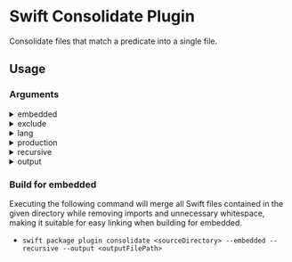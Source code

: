 # Swift Consolidate Plugin

Consolidate files that match a predicate into a single file.

## Usage

### Arguments

<details>

<summary>embedded</summary>

Whether or not to strip imports, unnecessary whitespace and code annotated to not work for embedded.

</details>

<details>

<summary>exclude</summary>

Whether or not to exclude directories/files when consolidating.

- Usage: `--exclude <comma separated list of directories/files, relative to the package directory path>`

</details>

<details>

<summary>lang</summary>

What programming languages you want to consolidate.

- Usage: `--lang <comma separated list of a supported programming language name>`

- Supported Programming Languages
  - C
  - Swift
  - Rust

</details>

<details>

<summary>production</summary>

Whether or not to strip all unnecessary whitespace, including comments and code blocks, leaving just the bare minimum code required to use the code.

</details>

<details>

<summary>recursive</summary>

Whether or not to search directories location in the source directory contents.

</details>

<details>

<summary>output</summary>

The output file where the consolidated data gets written to, relative to the package directory path.

</details>

### Build for embedded

Executing the following command will merge all Swift files contained in the given directory while removing imports and unnecessary whitespace, making it suitable for easy linking when building for embedded.

- `swift package plugin consolidate <sourceDirectory> --embedded --recursive --output <outputFilePath>`
